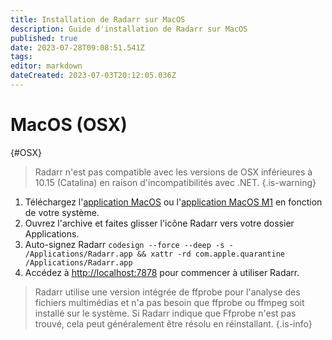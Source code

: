 ```yaml
---
title: Installation de Radarr sur MacOS
description: Guide d'installation de Radarr sur MacOS
published: true
date: 2023-07-28T09:08:51.541Z
tags: 
editor: markdown
dateCreated: 2023-07-03T20:12:05.036Z
---
```


# MacOS (OSX)

{#OSX}

> Radarr n'est pas compatible avec les versions de OSX inférieures à 10.15 (Catalina) en raison d'incompatibilités avec .NET.
{.is-warning}

1. Téléchargez l'[application MacOS](https://radarr.servarr.com/v1/update/master/updatefile?os=osx&runtime=netcore&arch=x64&installer=true) ou l'[application MacOS M1](https://radarr.servarr.com/v1/update/master/updatefile?os=osx&runtime=netcore&arch=arm64&installer=true) en fonction de votre système.
1. Ouvrez l'archive et faites glisser l'icône Radarr vers votre dossier Applications.
1. Auto-signez Radarr `codesign --force --deep -s - /Applications/Radarr.app && xattr -rd com.apple.quarantine /Applications/Radarr.app`
1. Accédez à <http://localhost:7878> pour commencer à utiliser Radarr.

> Radarr utilise une version intégrée de ffprobe pour l'analyse des fichiers multimédias et n'a pas besoin que ffprobe ou ffmpeg soit installé sur le système. Si Radarr indique que Ffprobe n'est pas trouvé, cela peut généralement être résolu en réinstallant.
{.is-info}